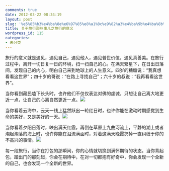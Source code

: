 ```yaml
---
comments: true
date: 2012-03-22 08:34:19
layout: post
slug: '%e5%85%b3%e4%ba%8e%e6%97%85%e8%a1%8c%e9%82%a3%e4%ba%9b%e4%ba%8b%e5%84%bf%e4%b9%8b%e6%97%85%e8%a1%8c%e7%9a%84%e6%84%8f%e4%b9%89'
title: 关于旅行那些事儿之旅行的意义
wordpress_id: 115
categories:
- 未分类
---
```


旅行的意义就是遇见，遇见自己，遇见他人，遇见普世价值，遇见真善美。在旅行过程中，离开一切日复一日的环境，扫一扫自己的心。在满天繁星下，在日出日落间，发现自己的内心，明白自己来到地球上的人生意义。四岁的糖糖说：“我真想看看这世界”；四十岁的哥说：“在路上寻找自己”；六十岁的叔说：“我再看看这世界”。

当你看到藏民嗑下长头时，也许他们不仅仅表达对佛的虔诚，只想让自己离大地更近一点，让自己的心离自然更近一点。[![](http://wenpi-wordpress.stor.sinaapp.com/uploads/2012/03/虔诚.jpg)](http://wenpi.sinaapp.com/?attachment_id=116)

当你看着云海中，云天一线上猛然跃出一轮红日时，也许你能在激动时期感觉到生命的美好，又是美好的一天。[![](http://wenpi-wordpress.stor.sinaapp.com/uploads/2012/03/DSC07690.jpg)](http://wenpi.sinaapp.com/?attachment_id=117)

当你看着夕阳日落时，映出满天红霞，再倒在草原上九曲河流上，平静的湖上或者潮起潮落的海上时，也许你能在泪流满面时，对着这满天晚霞扔掉一直纠缠于你的不高兴的事情。[![](http://wenpi-wordpress.stor.sinaapp.com/uploads/2012/03/日落.jpg)](http://wenpi.sinaapp.com/?attachment_id=118)

每一段旅行，当你在打包的那瞬间，你的心情就切换到满怀期待的状态。当你背起包，踏出门的那刻起，你会在期待中，在对一切都抱有好奇中，你会发现一个全新的自己，也会发现一个全新的世界。
